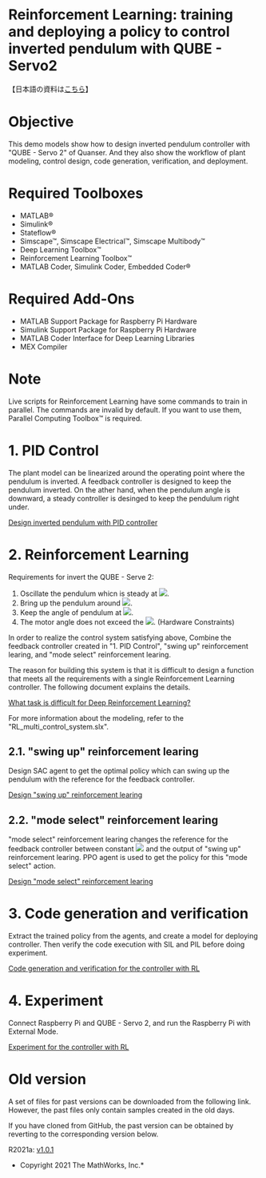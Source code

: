# Reinforcement Learning: training and deploying a policy to control inverted pendulum with QUBE - Servo2


【日本語の資料は[こちら](/quanserservo2_control_index_ja_md.md)】


# Objective


This demo models show how to design inverted pendulum controller with "QUBE - Servo 2" of Quanser. And they also show the workflow of plant modeling, control design, code generation, verification, and deployment.


# Required Toolboxes

   -  MATLAB® 
   -  Simulink® 
   -  Stateflow® 
   -  Simscape™, Simscape Electrical™, Simscape Multibody™ 
   -  Deep Learning Toolbox™ 
   -  Reinforcement Learning Toolbox™ 
   -  MATLAB Coder, Simulink Coder, Embedded Coder® 

# Required Add-Ons

   -  MATLAB Support Package for Raspberry Pi Hardware 
   -  Simulink Support Package for Raspberry Pi Hardware 
   -  MATLAB Coder Interface for Deep Learning Libraries 
   -  MEX Compiler 

# Note


Live scripts for Reinforcement Learning have some commands to train in parallel. The commands are invalid by default. If you want to use them, Parallel Computing Toolbox™ is required.


# 1. PID Control


The plant model can be linearized around the operating point where the pendulum is inverted. A feedback controller is designed to keep the pendulum inverted. On the ather hand, when the pendulum angle is downward, a steady controller is desinged to keep the pendulum right under.




[Design inverted pendulum with PID controller](../PID/design_PID_control_md.md)


# 2. Reinforcement Learning


Requirements for invert the QUBE - Serve 2:



   1.  Oscillate the pendulum whicn is steady at <img src="https://latex.codecogs.com/gif.latex?\inline&space;0\left\lbrack&space;\deg&space;\right\rbrack"/>. 
   1.  Bring up the pendulum around <img src="https://latex.codecogs.com/gif.latex?\inline&space;180\left\lbrack&space;\deg&space;\right\rbrack"/>. 
   1.  Keep the angle of pendulum at <img src="https://latex.codecogs.com/gif.latex?\inline&space;180\left\lbrack&space;\deg&space;\right\rbrack"/>. 
   1.  The motor angle does not exceed the <img src="https://latex.codecogs.com/gif.latex?\inline&space;\pm&space;150\left\lbrack&space;\deg&space;\right\rbrack"/>. (Hardware Constraints) 



In order to realize the control system satisfying above, Combine the feedback controller created in "1. PID Control", "swing up" reinforcement learing, and "mode select" reinforcement learing.




The reason for building this system is that it is difficult to design a function that meets all the requirements with a single Reinforcement Learning controller. The following document explains the details.




[What task is difficult for Deep Reinforcement Learning?](../RL/RL_design_difficulty_md.md)




For more information about the modeling, refer to the "RL_multi_control_system.slx".


## 2.1. "swing up" reinforcement learing


Design SAC agent to get the optimal policy which can swing up the pendulum with the reference for the feedback controller.




[Design "swing up" reinforcement learing](../RL/design_RL_multi_control_SAC_md.md)


## 2.2. "mode select" reinforcement learing


"mode select" reinforcement learing changes the reference for the feedback controller between constant <img src="https://latex.codecogs.com/gif.latex?\inline&space;180\left\lbrack&space;\deg&space;\right\rbrack"/> and the output of "swing up" reinforcement learing. PPO agent is used to get the policy for this "mode select" action.




[Design "mode select" reinforcement learing](../RL/design_RL_multi_control_PPO_md.md)


# 3. Code generation and verification


Extract the trained policy from the agents, and create a model for deploying controller. Then verify the code execution with SIL and PIL before doing experiment.




[Code generation and verification for the controller with RL](../RL/SIL_PIL_for_RL_multi_control_md.md)


# 4. Experiment


Connect Raspberry Pi and QUBE - Servo 2, and run the Raspberry Pi with External Mode.




[Experiment for the controller with RL](../RL/Exp_RL_multi_control_md.md)


# Old version


A set of files for past versions can be downloaded from the following link. However, the past files only contain samples created in the old days.




If you have cloned from GitHub, the past version can be obtained by reverting to the corresponding version below.


  


R2021a: [v1.0.1](https://github.com/mathworks/Reinforcement-Learning-Inverted-Pendulum-with-QUBE-Servo2/archive/refs/tags/v1.0.1.zip)


  


* Copyright 2021 The MathWorks, Inc.*



